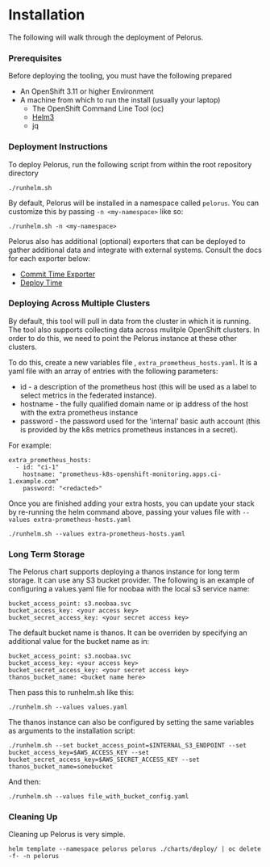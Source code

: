 # Installation

The following will walk through the deployment of Pelorus.

### Prerequisites

Before deploying the tooling, you must have the following prepared

* An OpenShift 3.11 or higher Environment
* A machine from which to run the install (usually your laptop)
  * The OpenShift Command Line Tool (oc)
  * [Helm3](https://github.com/helm/helm/releases)
  * jq

### Deployment Instructions
To deploy Pelorus, run the following script from within the root repository directory


```
./runhelm.sh
```
By default, Pelorus will be installed in a namespace called `pelorus`. You can customize this by passing `-n <my-namespace>` like so:

```
./runhelm.sh -n <my-namespace>
```

Pelorus also has additional (optional) exporters that can be deployed to gather additional data and integrate with external systems. Consult the docs for each exporter below:

* [Commit Time Exporter](/docs/Configuration.md#commit-time-exporter)
* [Deploy Time](/docs/Configuration.md#deploy-time-exporter)

### Deploying Across Multiple Clusters

By default, this tool will pull in data from the cluster in which it is running. The tool also supports collecting data across mulitple OpenShift clusters. In order to do this, we need to point the Pelorus instance at these other clusters.

To do this, create a new variables file , `extra_prometheus_hosts.yaml`.  It is a yaml file with an array of entries with the following parameters:

* id - a description of the prometheus host (this will be used as a label to select metrics in the federated instance).
* hostname - the fully qualified domain name or ip address of the host with the extra prometheus instance
* password - the password used for the 'internal' basic auth account (this is provided by the k8s metrics prometheus instances in a secret).

For example:

    extra_prometheus_hosts:
      - id: "ci-1"
        hostname: "prometheus-k8s-openshift-monitoring.apps.ci-1.example.com"
        password: "<redacted>"

Once you are finished adding your extra hosts, you can update your stack by re-running the helm command above, passing your values file with `--values extra-prometheus-hosts.yaml`

```
./runhelm.sh --values extra-prometheus-hosts.yaml
```

### Long Term Storage

The Pelorus chart supports deploying a thanos instance for long term storage.  It can use any S3 bucket provider. The following is an example of configuring a values.yaml file for noobaa with the local s3 service name:

```
bucket_access_point: s3.noobaa.svc
bucket_access_key: <your access key>
bucket_secret_access_key: <your secret access key>
```

The default bucket name is thanos.  It can be overriden by specifying an additional value for the bucket name as in:

```
bucket_access_point: s3.noobaa.svc
bucket_access_key: <your access key>
bucket_secret_access_key: <your secret access key>
thanos_bucket_name: <bucket name here>
```

Then pass this to runhelm.sh like this:

```
./runhelm.sh --values values.yaml
```

The thanos instance can also be configured by setting the same variables as arguments to the installation script:

```
./runhelm.sh --set bucket_access_point=$INTERNAL_S3_ENDPOINT --set bucket_access_key=$AWS_ACCESS_KEY --set bucket_secret_access_key=$AWS_SECRET_ACCESS_KEY --set thanos_bucket_name=somebucket
```


And then:

```
./runhelm.sh --values file_with_bucket_config.yaml
```

### Cleaning Up

Cleaning up Pelorus is very simple.

    helm template --namespace pelorus pelorus ./charts/deploy/ | oc delete -f- -n pelorus

